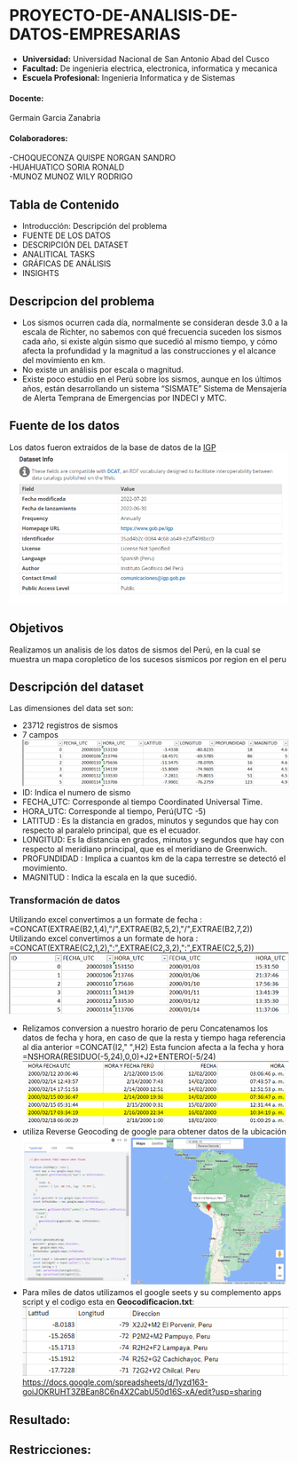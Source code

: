 # PROYECTO-DE-ANALISIS-DE-DATOS-EMPRESARIAS
- **Universidad:** Universidad Nacional de San Antonio Abad del Cusco
- **Facultad:** De ingenieria electrica, electronica, informatica y mecanica
- **Escuela Profesional:** Ingenieria Informatica y de Sistemas
#### Docente:
Germain Garcia Zanabria
#### Colaboradores:
-CHOQUECONZA QUISPE NORGAN SANDRO<br> 
-HUAHUATICO SORIA RONALD<br> 
-MUNOZ MUNOZ WILY RODRIGO<br> 
## Tabla de Contenido
- Introducción: Descripción del problema
- FUENTE DE LOS DATOS
- DESCRIPCIÓN DEL DATASET
- ANALITICAL TASKS
- GRÁFICAS DE ANÁLISIS
- INSIGHTS
## Descripcion del problema
- Los sismos ocurren cada día, normalmente se consideran desde 3.0 a la escala de Richter, no sabemos con qué frecuencia suceden los sismos cada año, si existe algún sismo que sucedió al mismo tiempo, y cómo afecta la profundidad y la magnitud a las construcciones y el alcance del movimiento en km.<br>
- No existe un análisis por escala o magnitud.<br>
- Existe poco estudio en el Perú sobre los sismos, aunque en los últimos años, están desarrollando un sistema “SISMATE” Sistema de Mensajería de Alerta Temprana de Emergencias por  INDECI y MTC.<br>

## Fuente de los datos
Los datos fueron extraidos de la base de datos de la [IGP](https://www.datosabiertos.gob.pe/dataset/catalogo-sismico-1960-2021-igp)
![Detalles](https://github.com/Romehe369/Analisis_Datos/blob/bd8cb5cca628d16804a3f3aa52d573e2c042be86/Date1.png)
## Objetivos
Realizamos un analisis de los datos de sismos del Perú, en la cual se muestra un mapa coropletico de los sucesos sismicos por region en el peru
## Descripción del dataset
Las dimensiones del data set son:
- 23712 registros de sismos
- 7 campos
![Detalles](https://github.com/Romehe369/Analisis_Datos/blob/0bf01ff03a74fe6e589f4a6de96e33259d5b2a76/Cap1.png)
- ID: Indica el numero de sismo
- FECHA_UTC: Corresponde al tiempo Coordinated Universal Time. 
- HORA_UTC: Corresponde al tiempo, Perú(UTC -5)
- LATITUD : Es la distancia en grados, minutos y segundos que hay con respecto al paralelo principal, que es el ecuador.
- LONGITUD: Es la distancia en grados, minutos y segundos que hay con respecto al meridiano principal, que es el meridiano de Greenwich.
- PROFUNDIDAD : Implica a cuantos km de la capa terrestre se detectó el movimiento.
- MAGNITUD : Indica la escala en la que sucedió.

### Transformación de datos

Utilizando excel convertimos a un formate de fecha  : =CONCAT(EXTRAE(B2,1,4),"/",EXTRAE(B2,5,2),"/",EXTRAE(B2,7,2)) <br>
Utilizando excel convertimos a un formate de  hora  : =CONCAT(EXTRAE(C2,1,2),":",EXTRAE(C2,3,2),":",EXTRAE(C2,5,2))
![Detalles](https://github.com/Romehe369/Analisis_Datos/blob/0bf01ff03a74fe6e589f4a6de96e33259d5b2a76/Cap2.png)
- Relizamos conversion a nuestro horario de peru
Concatenamos los datos de fecha y hora, en caso de que la resta y tiempo haga referencia al dia anterior
=CONCAT(I2," ",H2)
Esta funcion afecta a la fecha y hora =NSHORA(RESIDUO(-5,24),0,0)+J2+ENTERO(-5/24) <br>
![Detalles](https://github.com/Romehe369/Analisis_Datos/blob/0bf01ff03a74fe6e589f4a6de96e33259d5b2a76/fecha%20y%20hora.png)
- utiliza Reverse Geocoding de google para obtener datos de la ubicación
![Detalles](https://github.com/Romehe369/Analisis_Datos/blob/53101962418fd9c8e520fc4f6fffbc062dda7091/Reverse.png) <br>
- Para miles de datos utilizamos el google seets y su complemento apps script
y el codigo esta en <b>Geocodificacion.txt</b>:
![Detalles](https://github.com/Romehe369/Analisis_Datos/blob/53101962418fd9c8e520fc4f6fffbc062dda7091/direc1.png) <br>
https://docs.google.com/spreadsheets/d/1yzd163-goiJOKRUHT3ZBEan8C6n4X2CabU50d16S-xA/edit?usp=sharing



## Resultado:

## Restricciones:
